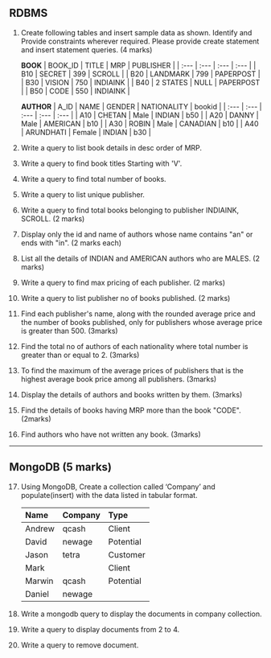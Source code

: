 ## RDBMS

1.  Create following tables and insert sample data as shown. Identify and Provide constraints wherever required. Please provide create statement and insert statement queries. (4 marks)

    **BOOK**
    | BOOK_ID | TITLE | MRP | PUBLISHER |
    | :--- | :--- | :--- | :--- |
    | B10 | SECRET | 399 | SCROLL |
    | B20 | LANDMARK | 799 | PAPERPOST |
    | B30 | VISION | 750 | INDIAINK |
    | B40 | 2 STATES | NULL | PAPERPOST |
    | B50 | CODE | 550 | INDIAINK |

    **AUTHOR**
    | A_ID | NAME | GENDER | NATIONALITY | bookid |
    | :--- | :--- | :--- | :--- | :--- |
    | A10 | CHETAN | Male | INDIAN | b50 |
    | A20 | DANNY | Male | AMERICAN | b10 |
    | A30 | ROBIN | Male | CANADIAN | b10 |
    | A40 | ARUNDHATI | Female | INDIAN | b30 |

2.  Write a query to list book details in desc order of MRP.
3.  Write a query to find book titles Starting with 'V'.
4.  Write a query to find total number of books.
5.  Write a query to list unique publisher.
6.  Write a query to find total books belonging to publisher INDIAINK, SCROLL. (2 marks)
7.  Display only the id and name of authors whose name contains "an" or ends with "in". (2 marks each)
8.  List all the details of INDIAN and AMERICAN authors who are MALES. (2 marks)
9.  Write a query to find max pricing of each publisher. (2 marks)
10. Write a query to list publisher no of books published. (2 marks)
11. Find each publisher's name, along with the rounded average price and the number of books published, only for publishers whose average price is greater than 500. (3marks)
12. Find the total no of authors of each nationality where total number is greater than or equal to 2. (3marks)
13. To find the maximum of the average prices of publishers that is the highest average book price among all publishers. (3marks)
14. Display the details of authors and books written by them. (3marks)
15. Find the details of books having MRP more than the book "CODE". (2marks)
16. Find authors who have not written any book. (3marks)

***

## MongoDB (5 marks)

17. Using MongoDB, Create a collection called ‘Company’ and populate(insert) with the data listed in tabular format.

    | Name | Company | Type |
    | :--- | :--- | :--- |
    | Andrew | qcash | Client |
    | David | newage | Potential |
    | Jason | tetra | Customer |
    | Mark | | Client |
    | Marwin | qcash | Potential |
    | Daniel | newage | |

18. Write a mongodb query to display the documents in company collection.
19. Write a query to display documents from 2 to 4.
20. Write a query to remove document.
